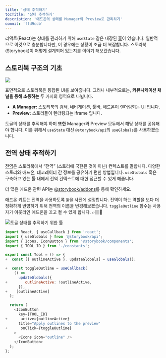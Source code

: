 ```yaml
---
title: '상태 추적하기'
tocTitle: '상태 추적하기'
description: '애드온의 상태를 Manager와 Preview로 관리하기'
commit: 'ffd9ccb'
---
```


리액트(React)는 상태를 관리하기 위해 `useState` 같은 내장된 [훅](https://reactjs.org/docs/hooks-state.html#gatsby-focus-wrapper)이 있습니다. 일반적으로 이것으로 충분합니다만, 이 경우에는 상황이 조금 더 복잡합니다. 스토리북(Storybook)이 어떻게 설계되어 있는지를 이야기 해보겠습니다.

## 스토리북 구조의 기초

![](../../images/manager-preview.jpg)

표면적으로 스토리북은 통합된 UI를 보여줍니다. 그러나 내부적으로는, **커뮤니케이션 채널을 통해 소통하는** 두 가지의 영역으로 나뉩니다.

- **A Manager:** 스토리북의 검색, 네비게이션, 툴바, 애드온이 렌더링되는 UI 입니다.
- **Preview:** 스토리들이 렌더링되는 iframe 입니다.

토글의 상태를 추적해야 하며 **또한** Manager와 Preview 모두에서 해당 상태를 공유해야 합니다. 이를 위해서 `useState` 대신 `@storybook/api`의 `useGlobals`를 사용하겠습니다.

## 전역 상태 추적하기

[전역](https://storybook.js.org/docs/react/essentials/toolbars-and-globals/#globals)은 스토리북에서 “전역” (스토리에 국한된 것이 아닌) 컨텍스트를 말합니다. 다양한 스토리와 애드온, 데코레이터 간 정보를 공유하기 편한 방법입니다. `useGlobals` 훅은 구축하고 있는 툴 내에서 전역 컨텍스트에 대한 접근할 수 있게 해줍니다.

<div class="aside">더 많은 애드온 관련 API는 <a href="https://storybook.js.org/docs/react/addons/addons-api">@storybook/addons</a>를 통해 확인하세요.</div>

애드온 키트는 전역을 사용하도록 `툴`을 사전에 설정합니다. 전역이 하는 역할을 보다 더 정확하게 반영하기 위해 전역의 이름을 변경해보겠습니다. `toggleOutline` 함수는 사용자가 아웃라인 애드온을 끄고 켤 수 있게 합니다. 👉🏽🔘

![토글 상태를 추적하기 위한 툴](../../images/track-state.gif)

```diff:title=src/Tool.js
import React, { useCallback } from 'react';
import { useGlobals } from '@storybook/api';
import { Icons, IconButton } from '@storybook/components';
import { TOOL_ID } from './constants';

export const Tool = () => {
+  const [{ outlineActive }, updateGlobals] = useGlobals();

+  const toggleOutline = useCallback(
    () =>
      updateGlobals({
+        outlineActive: !outlineActive,
      }),
+    [outlineActive]
  );

  return (
    <IconButton
      key={TOOL_ID}
+      active={outlineActive}
      title="Apply outlines to the preview"
+      onClick={toggleOutline}
    >
      <Icons icon="outline" />
    </IconButton>
  );
};
```
